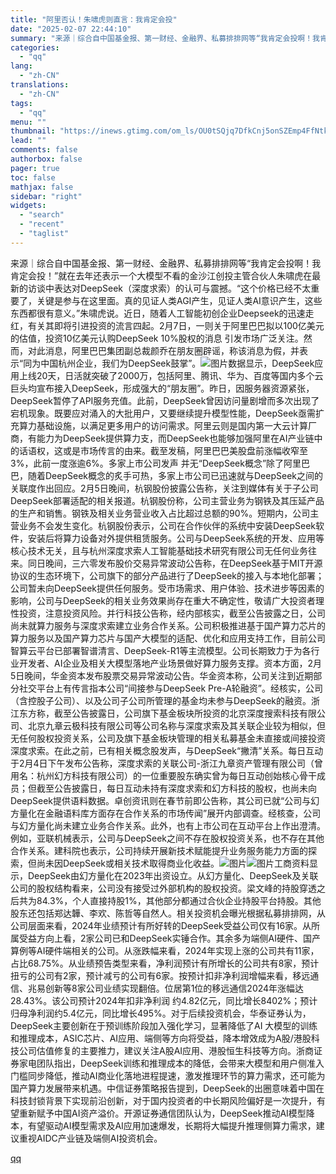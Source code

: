 ```yaml
---
title: "阿里否认！朱啸虎则直言：我肯定会投"
date: "2025-02-07 22:44:10"
summary: "来源｜综合自中国基金报、第一财经、金融界、私募排排网等“我肯定会投啊！我肯定会投！”就在去年还表示一..."
categories:
  - "qq"
lang:
  - "zh-CN"
translations:
  - "zh-CN"
tags:
  - "qq"
menu: ""
thumbnail: "https://inews.gtimg.com/om_ls/OU0tSQjq7DfkCnj5onSZEmp4FfNtkuwchRLmB62IwvFDkAA_640360/0"
lead: ""
comments: false
authorbox: false
pager: true
toc: false
mathjax: false
sidebar: "right"
widgets:
  - "search"
  - "recent"
  - "taglist"
---
```


来源｜综合自中国基金报、第一财经、金融界、私募排排网等“我肯定会投啊！我肯定会投！”就在去年还表示一个大模型不看的金沙江创投主管合伙人朱啸虎在最新的访谈中表达对DeepSeek（深度求索）的认可与震撼。“这个价格已经不太重要了，关键是参与在这里面。真的见证人类AGI产生，见证人类AI意识产生，这些东西都很有意义。”朱啸虎说。近日，随着人工智能初创企业Deepseek的迅速走红，有关其即将引进投资的流言四起。2月7日，一则关于阿里巴巴拟以100亿美元的估值，投资10亿美元认购DeepSeek 10%股权的消息 引发市场广泛关注。然而，对此消息，阿里巴巴集团副总裁颜乔在朋友圈辟谣，称该消息为假，并表示“同为中国杭州企业，我们为DeepSeek鼓掌”。![图片](https://inews.gtimg.com/news_bt/OkA-phsLZEJGyJaIDeEYJxabI9f7bleUzYMyLalGAHRLUAA/641)数据显示，DeepSeek应用上线20天，日活就突破了2000万，包括阿里、腾讯、华为、百度等国内多个云巨头均宣布接入DeepSeek，形成强大的“朋友圈”。昨日，因服务器资源紧张，DeepSeek暂停了API服务充值。此前，DeepSeek曾因访问量剧增而多次出现了宕机现象。既要应对涌入的大批用户，又要继续提升模型性能，DeepSeek亟需扩充算力基础设施，以满足更多用户的访问需求。阿里云则是国内第一大云计算厂商，有能力为DeepSeek提供算力支，而DeepSeek也能够加强阿里在AI产业链中的话语权，这或是市场传言的由来。截至发稿，阿里巴巴美股盘前涨幅收窄至3%，此前一度涨逾6%。多家上市公司发声 并无“DeepSeek概念”除了阿里巴巴，随着DeepSeek概念的炙手可热，多家上市公司已迅速就与DeepSeek之间的关联度作出回应。2月5日晚间，杭钢股份披露公告称，关注到媒体有关于子公司DeepSeek部署适配的相关报道。杭钢股份称，公司主营业务为钢铁及其压延产品的生产和销售。钢铁及相关业务营业收入占比超过总额的90%。短期内，公司主营业务不会发生变化。杭钢股份表示，公司在合作伙伴的系统中安装DeepSeek软件，安装后将算力设备对外提供租赁服务。公司与DeepSeek系统的开发、应用等核心技术无关，且与杭州深度求索人工智能基础技术研究有限公司无任何业务往来。同日晚间，三六零发布股价交易异常波动公告称，在DeepSeek基于MIT开源协议的生态环境下，公司旗下的部分产品进行了DeepSeek的接入与本地化部署；公司暂未向DeepSeek提供任何服务。受市场需求、用户体验、技术进步等因素的影响，公司与DeepSeek的相关业务效果尚存在重大不确定性，敬请广大投资者理性投资，注意投资风险。并行科技公告称，经内部核实，截至公告披露之日，公司尚未就算力服务与深度求索建立业务合作关系。公司积极推进基于国产算力芯片的算力服务以及国产算力芯片与国产大模型的适配、优化和应用支持工作，目前公司智算云平台已部署智谱清言、DeepSeek-R1等主流模型。公司长期致力于为各行业开发者、AI企业及相关大模型落地产业场景做好算力服务支撑。资本方面，2月5日晚间，华金资本发布股票交易异常波动公告。华金资本称，公司关注到近期部分社交平台上有传言指本公司“间接参与DeepSeek Pre-A轮融资”。经核实，公司（含控股子公司）、以及公司子公司所管理的基金均未参与DeepSeek的融资。浙江东方称，截至公告披露日，公司旗下基金板块所投资的北京深度搜索科技有限公司、北京九章云极科技有限公司等公司名称与深度求索及其关联企业较为相似，但无任何股权投资关系，公司及旗下基金板块管理的相关私募基金未直接或间接投资深度求索。在此之前，已有相关概念股发声，与DeepSeek“撇清”关系。每日互动于2月4日下午发布公告称，深度求索的关联公司-浙江九章资产管理有限公司（曾用名：杭州幻方科技有限公司）的一位重要股东确实曾为每日互动创始核心骨干成员；但截至公告披露日，每日互动未持有深度求索和幻方科技的股权，也尚未向DeepSeek提供语料数据。卓创资讯则在春节前即公告称，其公司已就“公司与幻方量化在金融语料库方面存在合作关系的市场传闻”展开内部调查。经核查，公司与幻方量化尚未建立业务合作关系。此外，也有上市公司在互动平台上作出澄清。例如，亚联机械表示，公司与DeepSeek之间不存在股权投资关系，也不存在其他合作关系。建科院也表示，公司持续开展新技术赋能提升业务服务能力方面的探索，但尚未因DeepSeek或相关技术取得商业化收益。![图片](https://inews.gtimg.com/news_bt/OOE3ULbYqEK4jZ83Yd0qIQqmfRM77u_2o6IRwgdmeAMLEAA/641)![图片](https://inews.gtimg.com/news_bt/OISb8WtqP5V7DXdaG9wrsSVzCmDJYtZxrjR21ev3e8iaEAA/641)工商资料显示，DeepSeek由幻方量化在2023年出资设立。从幻方量化、DeepSeek及关联公司的股权结构看来，公司没有接受过外部机构的股权投资。梁文峰的持股穿透之后共为84.3%，个人直接持股1%，其他部分都通过合伙企业持股平台持股。其他股东还包括郑达韡、李欢、陈哲等自然人。相关投资机会曝光根据私募排排网，从公司层面来看，2024年业绩预计有所好转的DeepSeek受益公司仅有16家。从所属受益方向上看，2家公司已和DeepSeek实锤合作。其余多为端侧AI硬件、国产算例等AI硬件端相关的公司。从涨跌幅来看，2024年实现上涨的公司共有11家，占比68.75%。从业绩预告类型来看，净利润预计有所增长的公司共有8家，预计扭亏的公司有2家，预计减亏的公司有6家。按预计扣非净利润增幅来看，移远通信、兆易创新等8家公司业绩实现翻倍。位居第1位的移远通信2024年涨幅达28.43%。该公司预计2024年扣非净利润 约4.82亿元，同比增长8402%；预计归母净利润约5.4亿元，同比增长495%。对于后续投资机会，华泰证券认为，DeepSeek主要创新在于预训练阶段加入强化学习，显著降低了AI 大模型的训练和推理成本，ASIC芯片、AI应用、端侧等方向将受益，降本增效成为A股/港股科技公司估值修复的主要推力，建议关注A股AI应用、港股恒生科技等方向。浙商证券家电团队指出，DeepSeek训练和推理成本的降低，会带来大模型和用户侧准入门槛同步降低，推动AI商业化落地进程提速，激发推理环节的算力需求，还可能为国产算力发展带来机遇。中信证券策略报告提到，DeepSeek的出圈意味着中国在科技封锁背景下实现前沿创新，对于国内投资者的中长期风险偏好是一次提升，有望重新赋予中国AI资产溢价。开源证券通信团队认为，DeepSeek推动AI模型降本，有望驱动AI模型需求及AI应用加速爆发，长期将大幅提升推理侧算力需求，建议重视AIDC产业链及端侧AI投资机会。

[qq](https://new.qq.com/rain/a/20250207A098LG00)
